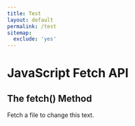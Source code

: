 ```yaml
---
title: Test
layout: default
permalink: /test
sitemap:
  exclude: 'yes'
---
```


# JavaScript Fetch API
## The fetch() Method
<p id="demo">Fetch a file to change this text.</p>

<script src="https://ajax.googleapis.com/ajax/libs/jquery/1.12.0/jquery.min.js"></script>
<script>
  $(document).ready(function() {
    $.get("http://jsonplaceholder.typicode.com/users", function(data, status){
      $("#demo").text = "Data: " + data + "\nStatus: " + status;
    });
  });
</script>
